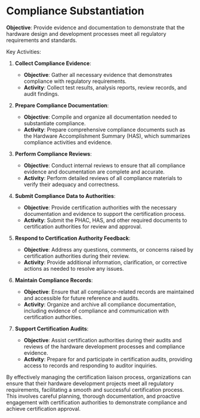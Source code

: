# Compliance Substantiation

**Objective**: Provide evidence and documentation to demonstrate that the hardware design and development processes meet all regulatory requirements and standards.

Key Activities:

1. **Collect Compliance Evidence**:
   - **Objective**: Gather all necessary evidence that demonstrates compliance with regulatory requirements.
   - **Activity**: Collect test results, analysis reports, review records, and audit findings.

2. **Prepare Compliance Documentation**:
   - **Objective**: Compile and organize all documentation needed to substantiate compliance.
   - **Activity**: Prepare comprehensive compliance documents such as the Hardware Accomplishment Summary (HAS), which summarizes compliance activities and evidence.

3. **Perform Compliance Reviews**:
   - **Objective**: Conduct internal reviews to ensure that all compliance evidence and documentation are complete and accurate.
   - **Activity**: Perform detailed reviews of all compliance materials to verify their adequacy and correctness.

4. **Submit Compliance Data to Authorities**:
   - **Objective**: Provide certification authorities with the necessary documentation and evidence to support the certification process.
   - **Activity**: Submit the PHAC, HAS, and other required documents to certification authorities for review and approval.

5. **Respond to Certification Authority Feedback**:
   - **Objective**: Address any questions, comments, or concerns raised by certification authorities during their review.
   - **Activity**: Provide additional information, clarification, or corrective actions as needed to resolve any issues.

6. **Maintain Compliance Records**:
   - **Objective**: Ensure that all compliance-related records are maintained and accessible for future reference and audits.
   - **Activity**: Organize and archive all compliance documentation, including evidence of compliance and communication with certification authorities.

7. **Support Certification Audits**:
   - **Objective**: Assist certification authorities during their audits and reviews of the hardware development processes and compliance evidence.
   - **Activity**: Prepare for and participate in certification audits, providing access to records and responding to auditor inquiries.

By effectively managing the certification liaison process, organizations can ensure that their hardware development projects meet all regulatory requirements, facilitating a smooth and successful certification process. This involves careful planning, thorough documentation, and proactive engagement with certification authorities to demonstrate compliance and achieve certification approval.
